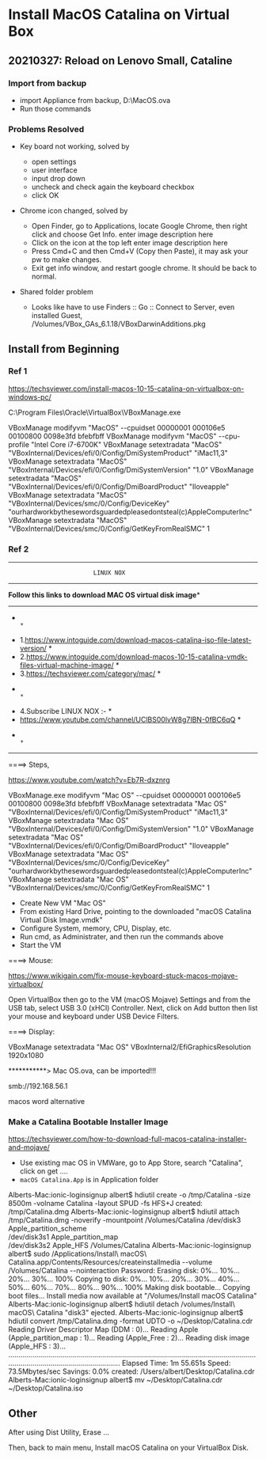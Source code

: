 # Install MacOS Catalina on Virtual Box

## 20210327: Reload on Lenovo Small, Cataline

### Import from backup
- import Appliance from backup, D:\MacOS.ova
- Run those commands


### Problems Resolved

- Key board not working, solved by 
    - open settings
    - user interface
    - input drop down
    - uncheck and check again the keyboard checkbox
    - click OK

- Chrome icon changed, solved by
    - Open Finder, go to Applications, locate Google Chrome, then right click and choose Get Info. enter image description here
    - Click on the icon at the top left enter image description here
    - Press Cmd+C and then Cmd+V (Copy then Paste), it may ask your pw to make changes.
    - Exit get info window, and restart google chrome. It should be back to normal.

- Shared folder problem
    - Looks like have to use Finders :: Go :: Connect to Server, even installed Guest, /Volumes/VBox_GAs_6.1.18/VBoxDarwinAdditions.pkg


## Install from Beginning

### Ref 1

https://techsviewer.com/install-macos-10-15-catalina-on-virtualbox-on-windows-pc/

C:\Program Files\Oracle\VirtualBox\VBoxManage.exe

VBoxManage modifyvm "MacOS" --cpuidset 00000001 000106e5 00100800 0098e3fd bfebfbff
VBoxManage modifyvm "MacOS" --cpu-profile "Intel Core i7-6700K"
VBoxManage setextradata "MacOS" "VBoxInternal/Devices/efi/0/Config/DmiSystemProduct" "iMac11,3"
VBoxManage setextradata "MacOS" "VBoxInternal/Devices/efi/0/Config/DmiSystemVersion" "1.0"
VBoxManage setextradata "MacOS" "VBoxInternal/Devices/efi/0/Config/DmiBoardProduct" "Iloveapple"
VBoxManage setextradata "MacOS" "VBoxInternal/Devices/smc/0/Config/DeviceKey" "ourhardworkbythesewordsguardedpleasedontsteal(c)AppleComputerInc"
VBoxManage setextradata "MacOS" "VBoxInternal/Devices/smc/0/Config/GetKeyFromRealSMC" 1


### Ref 2


************************************************************************************************************************************************

                            LINUX NOX

************************************************************************************************************************************************
******Follow this links to download MAC OS virtual disk image*******

************************************************************************************************
*                                                                                              *
* 1.https://www.intoguide.com/download-macos-catalina-iso-file-latest-version/                 *
* 2.https://www.intoguide.com/download-macos-10-15-catalina-vmdk-files-virtual-machine-image/  *
* 3.https://techsviewer.com/category/mac/                                                      *
*                                                                                              *
* 4.Subscribe LINUX NOX :-                                                                     *
*   https://www.youtube.com/channel/UClBS00lvW8g7IBN-0fBC6qQ                                   *
*                                                                                              *
************************************************************************************************


====> Steps,


https://www.youtube.com/watch?v=Eb7R-dxznrg


VBoxManage.exe modifyvm "Mac OS" --cpuidset 00000001 000106e5 00100800 0098e3fd bfebfbff
VBoxManage setextradata "Mac OS" "VBoxInternal/Devices/efi/0/Config/DmiSystemProduct" "iMac11,3"
VBoxManage setextradata "Mac OS" "VBoxInternal/Devices/efi/0/Config/DmiSystemVersion" "1.0"
VBoxManage setextradata "Mac OS" "VBoxInternal/Devices/efi/0/Config/DmiBoardProduct" "Iloveapple"
VBoxManage setextradata "Mac OS" "VBoxInternal/Devices/smc/0/Config/DeviceKey" "ourhardworkbythesewordsguardedpleasedontsteal(c)AppleComputerInc"
VBoxManage setextradata "Mac OS" "VBoxInternal/Devices/smc/0/Config/GetKeyFromRealSMC" 1


- Create New VM "Mac OS"
- From existing Hard Drive, pointing to the downloaded "macOS Catalina Virtual Disk Image.vmdk"
- Configure System, memory, CPU, Display, etc.
- Run cmd, as Administrater, and then run the commands above
- Start the VM

====> Mouse:

https://www.wikigain.com/fix-mouse-keyboard-stuck-macos-mojave-virtualbox/

Open VirtualBox then go to the VM (macOS Mojave) Settings and from the USB tab, select USB 3.0 (xHCI) Controller. Next, click on Add button then list your mouse and keyboard under USB Device Filters.


====> Display:

VBoxManage setextradata "Mac OS" VBoxInternal2/EfiGraphicsResolution 1920x1080




***********> Mac OS.ova, can be imported!!!


smb://192.168.56.1



macos word alternative



### Make a Catalina Bootable Installer Image

https://techsviewer.com/how-to-download-full-macos-catalina-installer-and-mojave/

- Use existing mac OS in VMWare, go to App Store, search "Catalina", click on get ....
- `macOS Catalina.App` is in Application folder

Alberts-Mac:ionic-loginsignup albert$ hdiutil create -o /tmp/Catalina -size 8500m -volname Catalina -layout SPUD -fs HFS+J
created: /tmp/Catalina.dmg
Alberts-Mac:ionic-loginsignup albert$ hdiutil attach /tmp/Catalina.dmg -noverify -mountpoint /Volumes/Catalina
/dev/disk3          	Apple_partition_scheme         	
/dev/disk3s1        	Apple_partition_map            	
/dev/disk3s2        	Apple_HFS                      	/Volumes/Catalina
Alberts-Mac:ionic-loginsignup albert$ sudo /Applications/Install\ macOS\ Catalina.app/Contents/Resources/createinstallmedia --volume /Volumes/Catalina --nointeraction
Password:
Erasing disk: 0%... 10%... 20%... 30%... 100%
Copying to disk: 0%... 10%... 20%... 30%... 40%... 50%... 60%... 70%... 80%... 90%... 100%
Making disk bootable...
Copying boot files...
Install media now available at "/Volumes/Install macOS Catalina"
Alberts-Mac:ionic-loginsignup albert$ hdiutil detach /volumes/Install\ macOS\ Catalina
"disk3" ejected.
Alberts-Mac:ionic-loginsignup albert$ hdiutil convert /tmp/Catalina.dmg -format UDTO -o ~/Desktop/Catalina.cdr
Reading Driver Descriptor Map (DDM : 0)…
Reading Apple (Apple_partition_map : 1)…
Reading  (Apple_Free : 2)…
Reading disk image (Apple_HFS : 3)…
....................................................................................................................................................................................
Elapsed Time:  1m 55.651s
Speed: 73.5Mbytes/sec
Savings: 0.0%
created: /Users/albert/Desktop/Catalina.cdr
Alberts-Mac:ionic-loginsignup albert$ mv ~/Desktop/Catalina.cdr ~/Desktop/Catalina.iso


## Other

After using Dist Utility, Erase ...

Then, back to main menu, Install macOS Catalina on your VirtualBox Disk.










